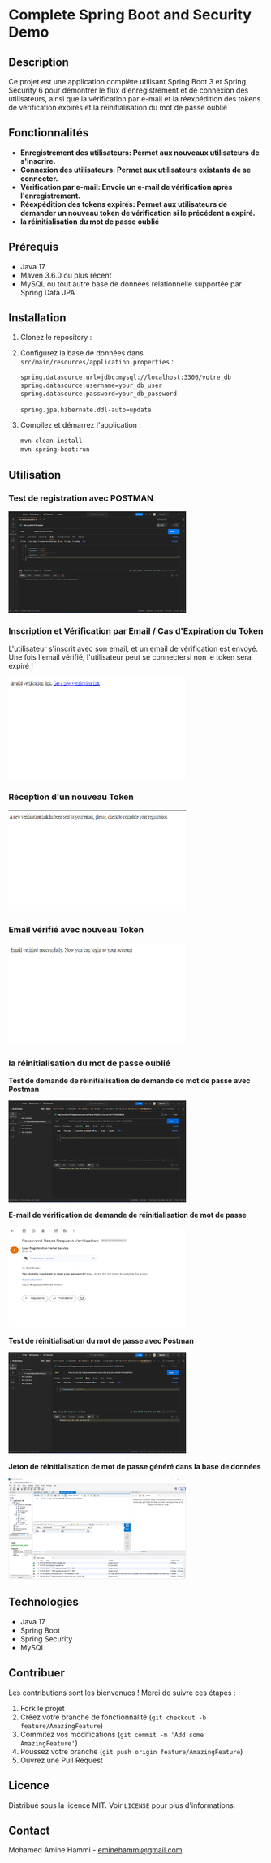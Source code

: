 # Complete Spring Boot and Security Demo


## Description
Ce projet est une application complète utilisant Spring Boot 3 et Spring Security 6 pour démontrer le flux d'enregistrement et de connexion des utilisateurs, ainsi que la vérification par e-mail et la réexpédition des tokens de vérification expirés et la réinitialisation du mot de passe oublié


## Fonctionnalités

- **Enregistrement des utilisateurs: Permet aux nouveaux utilisateurs de s'inscrire.** 
- **Connexion des utilisateurs: Permet aux utilisateurs existants de se connecter.**
- **Vérification par e-mail: Envoie un e-mail de vérification après l'enregistrement.**
- **Réexpédition des tokens expirés: Permet aux utilisateurs de demander un nouveau token de vérification si le précédent a expiré.**
- **la réinitialisation du mot de passe oublié**

## Prérequis

- Java 17
- Maven 3.6.0 ou plus récent
- MySQL ou tout autre base de données relationnelle supportée par Spring Data JPA

## Installation

1. Clonez le repository :


2. Configurez la base de données dans `src/main/resources/application.properties` :

    ```properties
    spring.datasource.url=jdbc:mysql://localhost:3306/votre_db
    spring.datasource.username=your_db_user
    spring.datasource.password=your_db_password

    spring.jpa.hibernate.ddl-auto=update
    ```

3. Compilez et démarrez l'application :

    ```bash
    mvn clean install
    mvn spring-boot:run
    ```

## Utilisation

### Test de registration avec POSTMAN
<img src="https://github.com/MohamedAmineHammi/Complete-spring-boot-and-security-demo/blob/master/Registration%20Test%20with%20POSTMAN.png" width="350" height="200"> 

### Inscription et Vérification par Email / Cas d'Expiration du Token

L'utilisateur s'inscrit avec son email, et un email de vérification est envoyé. Une fois l'email vérifié, l'utilisateur peut se connectersi non le token sera expiré !

<img src="https://github.com/MohamedAmineHammi/Complete-spring-boot-and-security-demo/blob/master/Token%20Expired.png" width="350" height="200"> 

### Réception d'un nouveau Token


<img src="https://github.com/MohamedAmineHammi/Complete-spring-boot-and-security-demo/blob/master/New%20Token%20Sended.png" width="350" height="200"> 


### Email vérifié avec nouveau Token

  
  <img src="https://github.com/MohamedAmineHammi/Complete-spring-boot-and-security-demo/blob/master/Email%20Verified.png" width="350" height="200">

  ### la réinitialisation du mot de passe oublié
  **Test de demande de réinitialisation de demande de mot de passe avec Postman**
  
  <img src="https://github.com/MohamedAmineHammi/Complete-spring-boot-and-security-demo/blob/master/ResetPassword%20Test%20with%20Postman.png" width="350" height="200">

  **E-mail de vérification de demande de réinitialisation de mot de passe**
  
  <img src="https://github.com/MohamedAmineHammi/Complete-spring-boot-and-security-demo/blob/master/Password%20Reset%20Request%20Verification%20Email.png" width="350" height="200">

  **Test de réinitialisation du mot de passe avec Postman**
  
  <img src="https://github.com/MohamedAmineHammi/Complete-spring-boot-and-security-demo/blob/master/ResetPassword%20Test%20with%20Postman.png" width="350" height="200">

  **Jeton de réinitialisation de mot de passe généré dans la base de données**
  
  <img src="https://github.com/MohamedAmineHammi/Complete-spring-boot-and-security-demo/blob/master/Password%20ResetToken%20generated%20in%20DB.png" width="350" height="200">

 
## Technologies

- Java 17
- Spring Boot
- Spring Security
- MySQL

## Contribuer

Les contributions sont les bienvenues ! Merci de suivre ces étapes :

1. Fork le projet
2. Créez votre branche de fonctionnalité (`git checkout -b feature/AmazingFeature`)
3. Commitez vos modifications (`git commit -m 'Add some AmazingFeature'`)
4. Poussez votre branche (`git push origin feature/AmazingFeature`)
5. Ouvrez une Pull Request

## Licence

Distribué sous la licence MIT. Voir `LICENSE` pour plus d'informations.

## Contact

Mohamed Amine Hammi - eminehammi@gmail.com
